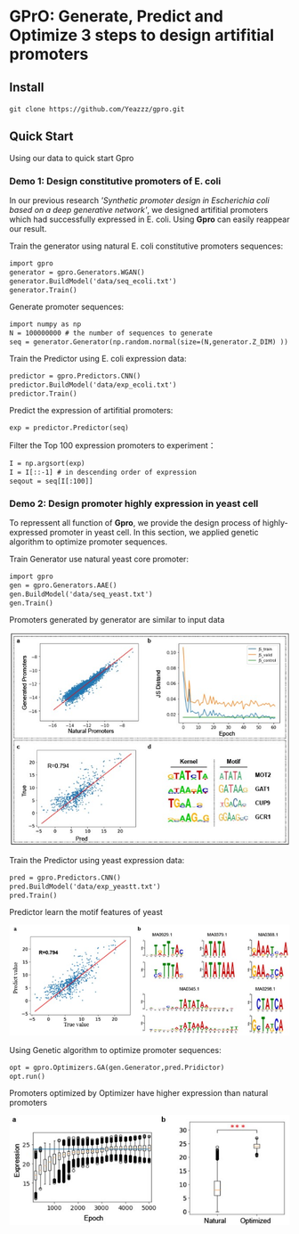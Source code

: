 # GPrO: Generate, Predict and Optimize 3 steps to design artifitial promoters
## Install
`git clone https://github.com/Yeazzz/gpro.git`
## Quick Start
Using our data to quick start Gpro
### Demo 1: Design constitutive promoters of E. coli
In our previous research *'Synthetic promoter design in Escherichia coli based on a deep generative network'*, we designed artifitial promoters which had successfully expressed in E. coli. Using **Gpro** can easily reappear our result.

Train the generator using  natural E. coli constitutive promoters sequences:
```
import gpro
generator = gpro.Generators.WGAN()
generator.BuildModel('data/seq_ecoli.txt')
generator.Train()
```
Generate promoter sequences:
```
import numpy as np
N = 100000000 # the number of sequences to generate
seq = generator.Generator(np.random.normal(size=(N,generator.Z_DIM) ))
```
Train the Predictor using E. coli expression data:
```
predictor = gpro.Predictors.CNN()
predictor.BuildModel('data/exp_ecoli.txt')
predictor.Train()
```
Predict the expression of artifitial promoters:
```
exp = predictor.Predictor(seq)
```
Filter the Top 100 expression promoters to experiment：
```
I = np.argsort(exp)
I = I[::-1] # in descending order of expression
seqout = seq[I[:100]]
```

### Demo 2: Design promoter highly expression in yeast cell
To repressent all function of **Gpro**, we provide the design process of highly-expressed promoter in yeast cell. In this section, we applied genetic algorithm to optimize promoter sequences.

Train Generator use natural yeast core promoter:
```
import gpro
gen = gpro.Generators.AAE()
gen.BuildModel('data/seq_yeast.txt')
gen.Train()
```
Promoters generated by generator are similar to input data

![Promoters generated by generator are similar to input data](https://github.com/WangLabTHU/Gpro/blob/master/yeast1.jpg)

Train the Predictor using yeast expression data:
```
pred = gpro.Predictors.CNN()
pred.BuildModel('data/exp_yeastt.txt')
pred.Train()
```
Predictor learn the motif features of yeast

![Predictor learn the motif features of yeast](https://github.com/WangLabTHU/Gpro/blob/master/yeast2.jpg)

Using Genetic algorithm to optimize promoter sequences:
```
opt = gpro.Optimizers.GA(gen.Generator,pred.Pridictor)
opt.run()
```
Promoters optimized by Optimizer have higher expression than natural promoters

![Promoters optimized by Optimizer have higher expression than natural promoters](https://github.com/WangLabTHU/Gpro/blob/master/yeast3.jpg)
